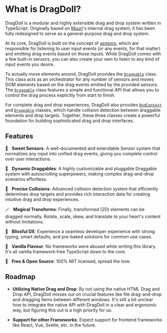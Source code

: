 # What is DragDoll?

DragDoll is a modular and highly extensible drag and drop system written in TypeScript. Originally based on [Muuri](https://muuri.dev/)'s internal drag system, it has been fully redesigned to serve as a general-purpose drag and drop system.

At its core, DragDoll is built on the concept of [_sensors_](/sensor), which are responsible for listening to user input events (or any events, for that matter) and emitting drag events based on those inputs. While DragDoll comes with a few built-in sensors, you can also create your own to listen to any kind of input events you desire.

To actually move elements around, DragDoll provides the [`Draggable`](/draggable) class. This class acts as an orchestrator for any number of sensors and moves DOM elements based on the drag events emitted by the provided sensors. The [`Draggable`](/draggable) class features a simple and functional API that allows you to control the drag process explicitly from start to finish.

For complete drag and drop experiences, DragDoll also provides [`DndContext`](/dnd-context) and [`Droppable`](/droppable) classes, which handle collision detection between draggable elements and drop targets. Together, these three classes create a powerful foundation for building sophisticated drag and drop interfaces.

## Features

📡 &nbsp; **Sweet Sensors**: A well-documented and extendable Sensor system that normalizes any input into unified drag events, giving you complete control over user interactions.

🤏 &nbsp; **Dynamic Draggables**: A highly customizable and pluggable Draggable system with autoscrolling superpowers, making complex drag-and-drop scenarios effortless.

🎯 &nbsp; **Precise Collisions**: Advanced collision detection system that efficiently determines drop targets and provides rich interaction data for creating intuitive drag and drop experiences.

🪄 &nbsp; **Magical Transforms**: Finally, transformed (2D) elements can be dragged normally. Rotate, scale, skew, and translate to your heart's content without limitations.

🧘 &nbsp; **Blissful DX**: Experience a seamless developer experience with strong typing, smart defaults, and pre-baked solutions for common use cases.

🍦 &nbsp; **Vanilla Flavour**: No frameworks were abused while writing this library. It's all vanilla framework-free TypeScript down to the core.

💝 &nbsp; **Free & Open Source**: 100% MIT licensed, spread the love.

## Roadmap

- **Utilizing Native Drag and Drop**: By not using the native HTML Drag and Drop API, DragDoll misses out on crucial features like file drag-and-drop and dragging items between different windows. It's still a bit unclear how to integrate the native API with DragDoll in a clear and ergonomic way, but figuring this out is a high priority for us.

- **Support for other Frameworks**: Expect support for frontend frameworks like React, Vue, Svelte, etc. in the future.
